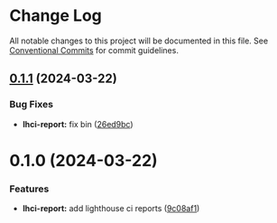 # Change Log

All notable changes to this project will be documented in this file.
See [Conventional Commits](https://conventionalcommits.org) for commit guidelines.

## [0.1.1](https://github.com/rambler-digital-solutions/rambler-common/compare/@rambler-tech/lhci-report@0.1.0...@rambler-tech/lhci-report@0.1.1) (2024-03-22)

### Bug Fixes

- **lhci-report:** fix bin ([26ed9bc](https://github.com/rambler-digital-solutions/rambler-common/commit/26ed9bce78ee818271e351f3e9f1f9fa34c471b0))

# 0.1.0 (2024-03-22)

### Features

- **lhci-report:** add lighthouse ci reports ([9c08af1](https://github.com/rambler-digital-solutions/rambler-common/commit/9c08af1d5a56198729ca814debb56cd167a14dc0))
